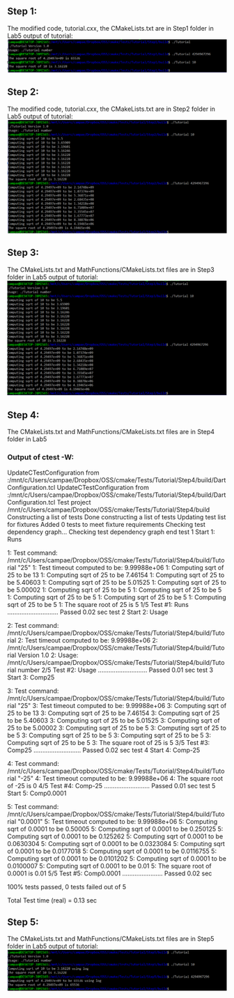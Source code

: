 ## Step 1:
The modified code, tutorial.cxx, the CMakeLists.txt are in Step1 folder in Lab5
output of tutorial:
![](https://github.com/ecampi/Labs/blob/master/Lab5/step1.PNG)

## Step 2:
The modified code, tutorial.cxx, the CMakeLists.txt are in Step2 folder in Lab5
output of tutorial:
![](https://github.com/ecampi/Labs/blob/master/Lab5/step2.PNG)

## Step 3:
The CMakeLists.txt and MathFunctions/CMakeLists.txt files are in Step3 folder in Lab5
output of tutorial:
![](https://github.com/ecampi/Labs/blob/master/Lab5/step3.PNG)

## Step 4:
The CMakeLists.txt and MathFunctions/CMakeLists.txt files are in Step4 folder in Lab5
### Output of ctest -W:

UpdateCTestConfiguration  from :/mnt/c/Users/campae/Dropbox/OSS/cmake/Tests/Tutorial/Step4/build/DartConfiguration.tcl
UpdateCTestConfiguration  from :/mnt/c/Users/campae/Dropbox/OSS/cmake/Tests/Tutorial/Step4/build/DartConfiguration.tcl
Test project /mnt/c/Users/campae/Dropbox/OSS/cmake/Tests/Tutorial/Step4/build
Constructing a list of tests
Done constructing a list of tests
Updating test list for fixtures
Added 0 tests to meet fixture requirements
Checking test dependency graph...
Checking test dependency graph end
test 1
    Start 1: Runs

1: Test command: /mnt/c/Users/campae/Dropbox/OSS/cmake/Tests/Tutorial/Step4/build/Tutorial "25"
1: Test timeout computed to be: 9.99988e+06
1: Computing sqrt of 25 to be 13
1: Computing sqrt of 25 to be 7.46154
1: Computing sqrt of 25 to be 5.40603
1: Computing sqrt of 25 to be 5.01525
1: Computing sqrt of 25 to be 5.00002
1: Computing sqrt of 25 to be 5
1: Computing sqrt of 25 to be 5
1: Computing sqrt of 25 to be 5
1: Computing sqrt of 25 to be 5
1: Computing sqrt of 25 to be 5
1: The square root of 25 is 5
1/5 Test #1: Runs .............................   Passed    0.02 sec
test 2
    Start 2: Usage

2: Test command: /mnt/c/Users/campae/Dropbox/OSS/cmake/Tests/Tutorial/Step4/build/Tutorial
2: Test timeout computed to be: 9.99988e+06
2: /mnt/c/Users/campae/Dropbox/OSS/cmake/Tests/Tutorial/Step4/build/Tutorial Version 1.0
2: Usage: /mnt/c/Users/campae/Dropbox/OSS/cmake/Tests/Tutorial/Step4/build/Tutorial number
2/5 Test #2: Usage ............................   Passed    0.01 sec
test 3
    Start 3: Comp25

3: Test command: /mnt/c/Users/campae/Dropbox/OSS/cmake/Tests/Tutorial/Step4/build/Tutorial "25"
3: Test timeout computed to be: 9.99988e+06
3: Computing sqrt of 25 to be 13
3: Computing sqrt of 25 to be 7.46154
3: Computing sqrt of 25 to be 5.40603
3: Computing sqrt of 25 to be 5.01525
3: Computing sqrt of 25 to be 5.00002
3: Computing sqrt of 25 to be 5
3: Computing sqrt of 25 to be 5
3: Computing sqrt of 25 to be 5
3: Computing sqrt of 25 to be 5
3: Computing sqrt of 25 to be 5
3: The square root of 25 is 5
3/5 Test #3: Comp25 ...........................   Passed    0.02 sec
test 4
    Start 4: Comp-25

4: Test command: /mnt/c/Users/campae/Dropbox/OSS/cmake/Tests/Tutorial/Step4/build/Tutorial "-25"
4: Test timeout computed to be: 9.99988e+06
4: The square root of -25 is 0
4/5 Test #4: Comp-25 ..........................   Passed    0.01 sec
test 5
    Start 5: Comp0.0001

5: Test command: /mnt/c/Users/campae/Dropbox/OSS/cmake/Tests/Tutorial/Step4/build/Tutorial "0.0001"
5: Test timeout computed to be: 9.99988e+06
5: Computing sqrt of 0.0001 to be 0.50005
5: Computing sqrt of 0.0001 to be 0.250125
5: Computing sqrt of 0.0001 to be 0.125262
5: Computing sqrt of 0.0001 to be 0.0630304
5: Computing sqrt of 0.0001 to be 0.0323084
5: Computing sqrt of 0.0001 to be 0.0177018
5: Computing sqrt of 0.0001 to be 0.0116755
5: Computing sqrt of 0.0001 to be 0.0101202
5: Computing sqrt of 0.0001 to be 0.0100007
5: Computing sqrt of 0.0001 to be 0.01
5: The square root of 0.0001 is 0.01
5/5 Test #5: Comp0.0001 .......................   Passed    0.02 sec

100% tests passed, 0 tests failed out of 5

Total Test time (real) =   0.13 sec

## Step 5:
The CMakeLists.txt and MathFunctions/CMakeLists.txt files are in Step5 folder in Lab5
output of tutorial:
![](https://github.com/ecampi/Labs/blob/master/Lab5/step5.PNG)
